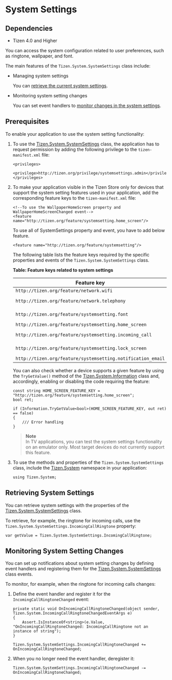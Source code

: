 # System Settings
## Dependencies
-   Tizen 4.0 and Higher

You can access the system configuration related to user preferences, such as ringtone, wallpaper, and font.

The main features of the `Tizen.System.SystemSettings` class include:

-   Managing system settings

    You can [retrieve the current system settings](#settings).

- Monitoring system setting changes

    You can set event handlers to [monitor changes in the system settings](#events).

## Prerequisites

To enable your application to use the system setting functionality:

1.  To use the [Tizen.System.SystemSettings](https://developer.tizen.org/dev-guide/csapi/api/Tizen.System.SystemSettings.html) class, the application has to request permission by adding the following privilege to the `tizen-manifest.xml` file:

    ``` 
    <privileges>
       <privilege>http://tizen.org/privilege/systemsettings.admin</privilege>
    </privileges>
    ```

2. To make your application visible in the Tizen Store only for devices that support the system setting features used in your application, add the corresponding feature keys to the `tizen-manifest.xml` file:

    ``` 
    <!--To use the WallpaperHomeScreen property and WallpaperHomeScreenChanged event-->
    <feature name="http://tizen.org/feature/systemsetting.home_screen"/>
    ```

    To use all of SystemSettings property and event, you have to add below feature.
    ``` 
    <feature name="http://tizen.org/feature/systemsetting"/>
    ```


    The following table lists the feature keys required by the specific properties and events of the `Tizen.System.SystemSettings` class.

    **Table: Feature keys related to system settings**

    | Feature key                              | Property                                 | Event                                    |
    | ---------------------------------------- | ---------------------------------------- | ---------------------------------------- |
    | `http://tizen.org/feature/network.wifi`  | `NetworkWifiNotificationEnabled`         | `NetworkWifiNotificationSettingChanged`  |
    | `http://tizen.org/feature/network.telephony` | `UltraDataSave`                          | `UltraDataSaveChanged`, `UltraDataSavePackageListChanged` |
    | `http://tizen.org/feature/systemsetting.font` | `DefaultFontType`, `FontType`, `FontSize` | `FontSizeChanged`, `FontTypeChanged`     |
    | `http://tizen.org/feature/systemsetting.home_screen` | `WallpaperHomeScreen`                    | `WallpaperHomeScreenChanged`             |
    | `http://tizen.org/feature/systemsetting.incoming_call` | `IncomingCallRingtone`, `SoundNotification` | `IncomingCallRingtoneChanged`, `SoundNotificationChanged` |
    | `http://tizen.org/feature/systemsetting.lock_screen` | `LockscreenApp`, `WallpaperLockScreen`   | `LockScreenAppChanged`, `WallpaperLockScreenChanged` |
    | `http://tizen.org/feature/systemsetting.notification_email` | `EmailAlertRingtone`                     | `EmailAlertRingtoneChanged`              |

    You can also check whether a device supports a given feature by using the `TryGetValue()` method of the [Tizen.System.Information](https://developer.tizen.org/dev-guide/csapi/api/Tizen.System.Information.html) class and, accordingly, enabling or disabling the code requiring the feature:

    ``` 
    const string HOME_SCREEN_FEATURE_KEY = "http://tizen.org/feature/systemsetting.home_screen";
    bool ret;

    if (Information.TryGetValue<bool>(HOME_SCREEN_FEATURE_KEY, out ret) == false)
    {
        /// Error handling
    }
    ```


    > **Note**   
	> In TV applications, you can test the system settings functionality on an emulator only. Most target devices do not currently support this feature.


3.  To use the methods and properties of the `Tizen.System.SystemSettings` class, include the [Tizen.System](https://developer.tizen.org/dev-guide/csapi/api/Tizen.System.html) namespace in your application:

    ``` 
    using Tizen.System;
    ```

<a name="settings"></a>
## Retrieving System Settings

You can retrieve system settings with the properties of the [Tizen.System.SystemSettings](https://developer.tizen.org/dev-guide/csapi/api/Tizen.System.SystemSettings.html) class.

To retrieve, for example, the ringtone for incoming calls, use the `Tizen.System.SystemSettings.IncomingCallRingtone` property:

``` 
var getValue = Tizen.System.SystemSettings.IncomingCallRingtone;
```

<a name="events"></a>
## Monitoring System Setting Changes 

You can set up notifications about system setting changes by defining event handlers and registering them for the [Tizen.System.SystemSettings](https://developer.tizen.org/dev-guide/csapi/api/Tizen.System.SystemSettings.html) class events.

To monitor, for example, when the ringtone for incoming calls changes:

1.  Define the event handler and register it for the `IncomingCallRingtoneChanged` event:

    ``` 
    private static void OnIncomingCallRingtoneChanged(object sender, Tizen.System.IncomingCallRingtoneChangedEventArgs e)
    {
        Assert.IsInstanceOf<string>(e.Value, "OnIncomingCallRingtoneChanged: IncomingCallRingtone not an instance of string");
    }

    Tizen.System.SystemSettings.IncomingCallRingtoneChanged += OnIncomingCallRingtoneChanged;
    ```

2. When you no longer need the event handler, deregister it:

    ``` 
    Tizen.System.SystemSettings.IncomingCallRingtoneChanged -= OnIncomingCallRingtoneChanged;
    ```
